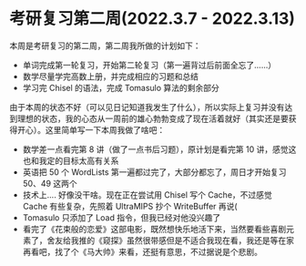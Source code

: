 # 考研复习第二周(2022.3.7 - 2022.3.13)

本周是考研复习的第二周，第二周我所做的计划如下：

- 单词完成第一轮复习，开始第二轮复习（第一遍背过后前面全忘了......）
- 数学尽量学完高数上册，并完成相应的习题和总结
- 学习完 Chisel 的语法，完成 Tomasulo 算法的剩余部分

由于本周的状态不好（可以见日记知道我发生了什么），所以实际上复习并没有达到理想的状态，我的心态从一周前的雄心勃勃变成了现在活着就好（其实还是要获得开心）。这里简单写一下本周我做了啥吧：

- 数学差一点看完第 8 讲（做了一点书后习题），原计划是看完第 10 讲，感觉这也和我定的目标太高有关系
- 英语把 50 个 WordLists 第一遍都过完了，大部分都忘了，周日才开始复习 50、49 这两个
- 技术上.... 好像没干啥。现在正在尝试用 Chisel 写个 Cache，不过感觉 Cache 有些复杂，先照着 UltraMIPS 抄个 WriteBuffer 再说(
- Tomasulo 只添加了 Load 指令，但我已经对他没兴趣了
- 看完了《花束般的恋爱》这部电影，既然想快乐地活下来，当然要看些喜剧元素了，舍友给我推的《窥探》虽然很带感但是不适合我现在看，我还是等在家再看吧，找了个《马大帅》来看，还挺有意思，不过据说是个悲剧。